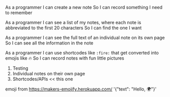 As a programmer
I can create a new note
So I can record something I need to remember

As a programmer
I can see a list of my notes, where each note is abbreviated to the first 20 characters
So I can find the one I want

As a programmer
I can see the full text of an individual note on its own page
So I can see all the information in the note

As a programmer
I can use shortcodes like `:fire:` that get converted into emojis like 🔥
So I can record notes with fun little pictures


1. Testing
2. Individual notes on their own page
3. Shortcodes/APIs << this one

emoji from https://makers-emojify.herokuapp.com/
'{"text": "Hello, :earth_africa:"}'